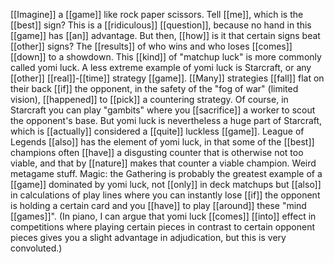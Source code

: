 [[Imagine]] a [[game]] like rock paper scissors. Tell [[me]], which is the [[best]] sign? This is a [[ridiculous]] [[question]], because no hand in this [[game]] has [[an]] advantage. But then, [[how]] is it that certain signs beat [[other]] signs? The [[results]] of who wins and who loses [[comes]] [[down]] to a showdown. This [[kind]] of "matchup luck" is more commonly called yomi luck. A less extreme example of yomi luck is Starcraft, or any [[other]] [[real]]-[[time]] strategy [[game]]. [[Many]] strategies [[fall]] flat on their back [[if]] the opponent, in the safety of the "fog of war" (limited vision), [[happened]] to [[pick]] a countering strategy. Of course, in Starcraft you can play "gambits" where you [[sacrifice]] a worker to scout the opponent's base. But yomi luck is nevertheless a huge part of Starcraft, which is [[actually]] considered a [[quite]] luckless [[game]]. League of Legends [[also]] has the element of yomi luck, in that some of the [[best]] champions often [[have]] a disgusting counter that is otherwise not too viable, and that by [[nature]] makes that counter a viable champion. Weird metagame stuff. Magic: the Gathering is probably the greatest example of a [[game]] dominated by yomi luck, not [[only]] in deck matchups but [[also]] in calculations of play lines where you can instantly lose [[if]] the opponent is holding a certain card and you [[have]] to play [[around]] these "mind [[games]]". (In piano, I can argue that yomi luck [[comes]] [[into]] effect in competitions where playing certain pieces in contrast to certain opponent pieces gives you a slight advantage in adjudication, but this is very convoluted.)